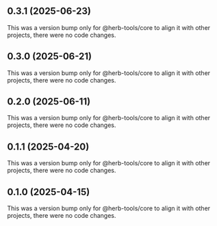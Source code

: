 ## 0.3.1 (2025-06-23)

This was a version bump only for @herb-tools/core to align it with other projects, there were no code changes.

## 0.3.0 (2025-06-21)

This was a version bump only for @herb-tools/core to align it with other projects, there were no code changes.

## 0.2.0 (2025-06-11)

This was a version bump only for @herb-tools/core to align it with other projects, there were no code changes.

## 0.1.1 (2025-04-20)

This was a version bump only for @herb-tools/core to align it with other projects, there were no code changes.

## 0.1.0 (2025-04-15)

This was a version bump only for @herb-tools/core to align it with other projects, there were no code changes.